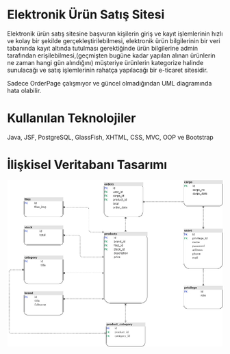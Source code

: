 # Elektronik Ürün Satış Sitesi

   <p> Elektronik ürün satış sitesine başvuran kişilerin giriş ve kayıt işlemlerinin hızlı ve kolay bir şekilde gerçekleştirilebilmesi, elektronik ürün bilgilerinin bir veri tabanında kayıt altında tutulması gerektiğinde ürün bilgilerine admin tarafından erişilebilmesi,(geçmişten bugüne kadar yapılan alınan ürünlerin ne zaman hangi gün alındığını) müşteriye ürünlerin kategorize halinde sunulacağı ve satış işlemlerinin rahatça yapılacağı bir e-ticaret sitesidir. </p>
   <p> Sadece OrderPage çalışmıyor ve güncel olmadığından UML diagramında hata olabilir. </p>
   
 # Kullanılan Teknolojiler
   Java, 
   JSF,
   PostgreSQL,
   GlassFish,
   XHTML,
   CSS,
   MVC,
   OOP
   ve 
   Bootstrap


# İlişkisel Veritabanı Tasarımı

![Veri Tabanı Tasarımı](./docs/UML.jpg)
